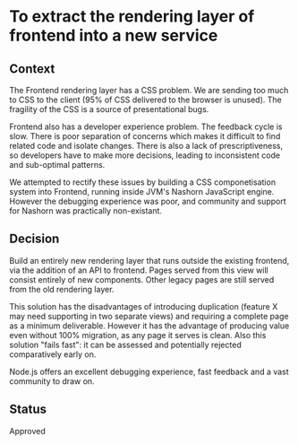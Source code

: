 # To extract the rendering layer of frontend into a new service

## Context

The Frontend rendering layer has a CSS problem. We are sending too much to CSS to the client (95% of CSS delivered to the browser is unused). The
fragility of the CSS is a source of presentational bugs.

Frontend also has a developer experience problem. The feedback cycle is slow. There is poor separation of concerns which makes it difficult to find
related code and isolate changes. There is also a lack of prescriptiveness, so developers have to make more decisions, leading to inconsistent code
and sub-optimal patterns.

We attempted to rectify these issues by building a CSS componetisation system into Frontend, running inside JVM's Nashorn JavaScript engine. However
the debugging experience was poor, and community and support for Nashorn was practically non-existant.

## Decision

Build an entirely new rendering layer that runs outside the existing frontend, via the addition of an API to frontend. Pages served from this view will 
consist entirely of new components. Other legacy pages are still served from the old rendering layer. 

This solution has the disadvantages of introducing duplication (feature X may need supporting in two separate views) and requiring a complete page as a
minimum deliverable. However it has the advantage of producing value even without 100% migration, as any page it serves is clean. Also this solution
"fails fast": it can be assessed and potentially rejected comparatively early on.

Node.js offers an excellent debugging experience, fast feedback and a vast community to draw on.

## Status

Approved
